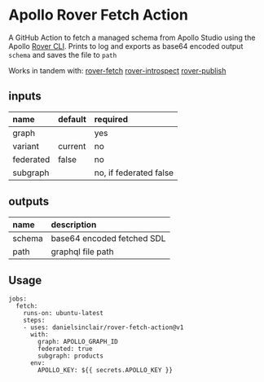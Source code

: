# Apollo Rover Fetch Action

A GitHub Action to fetch a managed schema from Apollo Studio using the Apollo [Rover CLI](https://www.apollographql.com/docs/rover/). Prints to log and exports as base64 encoded output `schema` and saves the file to `path`

Works in tandem with:
[rover-fetch](https://github.com/DanielSinclair/rover-fetch-action)
[rover-introspect](https://github.com/DanielSinclair/rover-introspect-action)
[rover-publish](https://github.com/DanielSinclair/rover-publish-action)


## inputs
| name       | default | required               |
| :--------- | :------ | :--------------------- |
| graph      |         | yes                    |
| variant    | current | no                     |
| federated  | false   | no                     |
| subgraph   |         | no, if federated false |

## outputs
| name   | description                |
| :----- | :------------------------- |
| schema | base64 encoded fetched SDL |
| path   | graphql file path          |

## Usage
```
jobs:
  fetch:
    runs-on: ubuntu-latest
    steps:
    - uses: danielsinclair/rover-fetch-action@v1
      with:
        graph: APOLLO_GRAPH_ID
        federated: true
        subgraph: products
      env:
        APOLLO_KEY: ${{ secrets.APOLLO_KEY }}
```